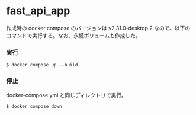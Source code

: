 # fast_api_app

作成時の docker compose のバージョンは v2.31.0-desktop.2 なので、以下のコマンドで実行する。なお、永続ボリュームも作成した。

### 実行

```shell-session
$ docker compose up --build
```

### 停止

docker-compose.yml と同じディレクトリで実行。

```shell-session
$ docker compose down
```
